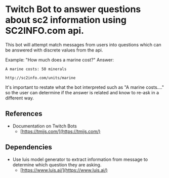 # Twitch Bot to answer questions about sc2 information using SC2INFO.com api.

This bot will attempt match messages from users into questions which can be answered with discrete values from the api.

Example: "How much does a marine cost?"
Answer: 

```
A marine costs: 50 minerals

http://sc2info.com/units/marine
```

It's important to restate what the bot interpreted such as "A marine costs...." so the user can determine if the answer is related and know to re-ask in a different way.

## References

- Documentation on Twitch Bots
  - [https://tmijs.com/](https://tmijs.com/)

## Dependencies

- Use luis model generator to extract information from message to determine which question they are asking.
  - [https://www.luis.ai/](https://www.luis.ai/)
